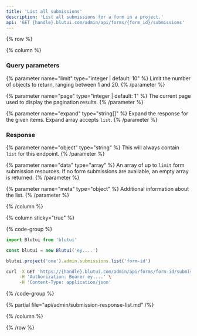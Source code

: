 ```yaml
---
title: 'List all submissions'
description: 'List all submissions for a form in a project.'
api: 'GET {handle}.blutui.com/admin/api/forms/{form_id}/submissions'
---
```


{% row %}

{% column %}
### Query parameters

{% parameter name="limit" type="integer | default: 10" %}
Limit the number of objects to return, ranging between 1 and 20.
{% /parameter %}

{% parameter name="page" type="integer | default: 1" %}
The current page used to display the pagination results.
{% /parameter %}

{% parameter name="expand" type="string[]" %}
Expand the response for the given items. Expand array accepts `list`.
{% /parameter %}

### Response

{% parameter name="object" type="string" %}
This will always contain `list` for this endpoint.
{% /parameter %}

{% parameter name="data" type="array" %}
An array of up to `limit` form submission resources. If no form submissions are available, an empty array is returned.
{% /parameter %}

{% parameter name="meta" type="object" %}
Additional information about the list.
{% /parameter %}

{% /column %}

{% column sticky="true" %}

{% code-group %}

```ts {% process=false filename="Node.js" %}
import Blutui from 'blutui'

const blutui = new Blutui('ey....')

blutui.project('one').admin.submissions.list('form-id')
```

```bash {% process=false filename="cURL" %}
curl -X GET 'https://{handle}.blutui.com/admin/api/forms/form-id/submissions' \
     -H 'Authorization: Bearer ey....' \
     -H 'Content-Type: application/json'
```

{% /code-group %}

{% partial file="api/admin/submission-response-list.md" /%}

{% /column %}

{% /row %}
